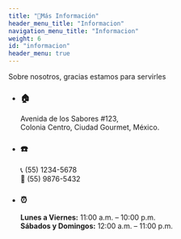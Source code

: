 ```yaml
---
title: "📍Más Información"
header_menu_title: "Informacion"
navigation_menu_title: "Informacion"
weight: 6
id: "informacion"
header_menu: true
---
```


Sobre nosotros, gracias estamos para servirles

- ### 🏠
    Avenida de los Sabores #123,  
    Colonia Centro, Ciudad Gourmet, México.

- ### ☎️ 
    📞 (55) 1234-5678  
    📱 (55) 9876-5432  

- ### ⏰
    **Lunes a Viernes:** 11:00 a.m. – 10:00 p.m.  
    **Sábados y Domingos:** 12:00 a.m. – 11:00 p.m.  


